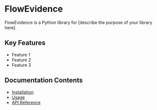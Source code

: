 # FlowEvidence

FlowEvidence is a Python library for [describe the purpose of your library here].

## Key Features
- Feature 1
- Feature 2
- Feature 3

## Documentation Contents
- [Installation](installation.md)
- [Usage](usage.md)
- [API Reference](api/core.md)